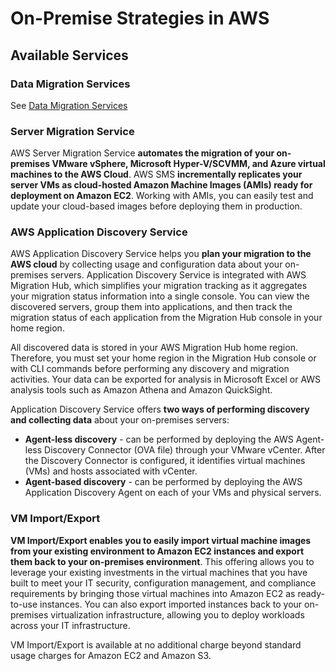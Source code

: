 # On-Premise Strategies in AWS
## Available Services

### Data Migration Services

See [Data Migration Services](../dms/readme.md)

###  Server Migration Service
AWS Server Migration Service **automates the migration of your on-premises VMware vSphere, Microsoft Hyper-V/SCVMM, and Azure virtual machines to the AWS Cloud**. AWS SMS **incrementally replicates your server VMs as cloud-hosted Amazon Machine Images (AMIs) ready for deployment on Amazon EC2**. Working with AMIs, you can easily test and update your cloud-based images before deploying them in production.

### AWS Application Discovery Service
AWS Application Discovery Service helps you **plan your migration to the AWS cloud** by collecting usage and configuration data about your on-premises servers. Application Discovery Service is integrated with AWS Migration Hub, which simplifies your migration tracking as it aggregates your migration status information into a single console. You can view the discovered servers, group them into applications, and then track the migration status of each application from the Migration Hub console in your home region.

All discovered data is stored in your AWS Migration Hub home region. Therefore, you must set your home region in the Migration Hub console or with CLI commands before performing any discovery and migration activities. Your data can be exported for analysis in Microsoft Excel or AWS analysis tools such as Amazon Athena and Amazon QuickSight.

Application Discovery Service offers **two ways of performing discovery and collecting data** about your on-premises servers:
* **Agent-less discovery** - can be performed by deploying the AWS Agent-less Discovery Connector (OVA file) through your VMware vCenter. After the Discovery Connector is configured, it identifies virtual machines (VMs) and hosts associated with vCenter. 
* **Agent-based discovery** - can be performed by deploying the AWS Application Discovery Agent on each of your VMs and physical servers. 

### VM Import/Export
**VM Import/Export enables you to easily import virtual machine images from your existing environment to Amazon EC2 instances and export them back to your on-premises environment**. This offering allows you to leverage your existing investments in the virtual machines that you have built to meet your IT security, configuration management, and compliance requirements by bringing those virtual machines into Amazon EC2 as ready-to-use instances. You can also export imported instances back to your on-premises virtualization infrastructure, allowing you to deploy workloads across your IT infrastructure.

VM Import/Export is available at no additional charge beyond standard usage charges for Amazon EC2 and Amazon S3.